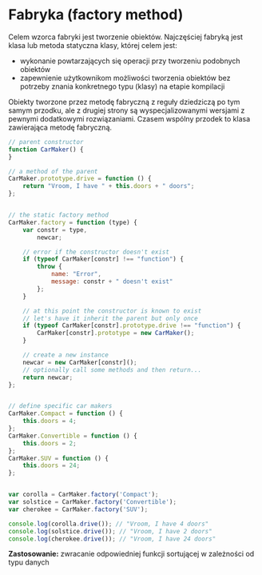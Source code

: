 # Fabryka \(factory method\)

Celem wzorca fabryki jest tworzenie obiektów. Najczęściej fabryką jest klasa lub metoda statyczna klasy, której celem jest:

* wykonanie powtarzających się operacji przy tworzeniu podobnych obiektów
* zapewnienie użytkownikom możliwości tworzenia obiektów bez potrzeby znania konkretnego typu \(klasy\) na etapie kompilacji

Obiekty tworzone przez metodę fabryczną z reguły dziedziczą po tym samym przodku, ale z drugiej strony są wyspecjalizowanymi wersjami z pewnymi dodatkowymi rozwiązaniami. Czasem wspólny przodek  to klasa zawierająca metodę fabryczną.

```js
// parent constructor
function CarMaker() {
}

// a method of the parent
CarMaker.prototype.drive = function () {
    return "Vroom, I have " + this.doors + " doors";
};


// the static factory method
CarMaker.factory = function (type) {
    var constr = type,
        newcar;

    // error if the constructor doesn't exist
    if (typeof CarMaker[constr] !== "function") {
        throw {
            name: "Error",
            message: constr + " doesn't exist"
        };
    }

    // at this point the constructor is known to exist
    // let's have it inherit the parent but only once
    if (typeof CarMaker[constr].prototype.drive !== "function") {
        CarMaker[constr].prototype = new CarMaker();
    }

    // create a new instance
    newcar = new CarMaker[constr]();
    // optionally call some methods and then return...
    return newcar;
};


// define specific car makers
CarMaker.Compact = function () {
    this.doors = 4;
};
CarMaker.Convertible = function () {
    this.doors = 2;
};
CarMaker.SUV = function () {
    this.doors = 24;
};


var corolla = CarMaker.factory('Compact');
var solstice = CarMaker.factory('Convertible');
var cherokee = CarMaker.factory('SUV');

console.log(corolla.drive()); // "Vroom, I have 4 doors"
console.log(solstice.drive()); // "Vroom, I have 2 doors"
console.log(cherokee.drive()); // "Vroom, I have 24 doors"
```

**Zastosowanie:** zwracanie odpowiedniej funkcji sortującej w zależności od typu danych

